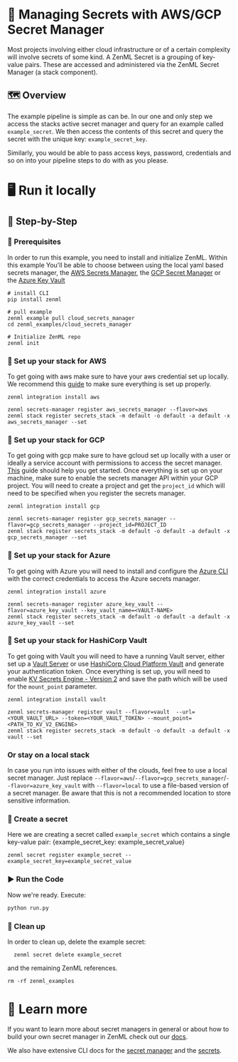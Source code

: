 # 🔑 Managing Secrets with AWS/GCP Secret Manager

Most projects involving either cloud infrastructure or of a certain complexity
will involve secrets of some kind. A
ZenML Secret is a grouping of key-value pairs. These are accessed and
administered via the ZenML Secret Manager (a stack component).

## 🗺 Overview

The example pipeline is simple as can be. In our one and only step we access the
stacks active secret manager and
query for an example called `example_secret`. We then access the contents of
this secret and query the secret with the
unique key: `example_secret_key`.

Similarly, you would be able to pass access keys, password, credentials and so
on into your pipeline steps to do with as
you please.

# 🖥 Run it locally

## 👣 Step-by-Step

### 📄 Prerequisites

In order to run this example, you need to install and initialize ZenML. Within 
this example You'll be able to choose between using the
local yaml based secrets manager, 
the [AWS Secrets Manager](https://aws.amazon.com/secrets-manager/), 
the [GCP Secret Manager](https://cloud.google.com/secret-manager) or
the [Azure Key Vault](https://azure.microsoft.com/en-us/services/key-vault/#product-overview)

```shell
# install CLI
pip install zenml

# pull example
zenml example pull cloud_secrets_manager
cd zenml_examples/cloud_secrets_manager

# Initialize ZenML repo
zenml init
```

### 🥞 Set up your stack for AWS

To get going with aws make sure to have your aws credential set up locally. We
recommend this
[guide](https://docs.aws.amazon.com/sdk-for-java/v1/developer-guide/setup-credentials.html)
to make sure everything is
set up properly.

```shell
zenml integration install aws

zenml secrets-manager register aws_secrets_manager --flavor=aws
zenml stack register secrets_stack -m default -o default -a default -x aws_secrets_manager --set
```

### 🥞 Set up your stack for GCP

To get going with gcp make sure to have gcloud set up locally with a user or 
ideally a service account with permissions to access the secret manager. 
[This](https://cloud.google.com/sdk/docs/install-sdk) guide should help you get 
started. Once everything is set up on your machine, make sure to enable the 
secrets manager API within your GCP project. You will need to create a project
and get the `project_id` which will need to be specified when you register the
secrets manager.

```shell
zenml integration install gcp

zenml secrets-manager register gcp_secrets_manager --flavor=gcp_secrets_manager --project_id=PROJECT_ID
zenml stack register secrets_stack -m default -o default -a default -x gcp_secrets_manager --set
```

### 🥞 Set up your stack for Azure

To get going with Azure you will need to install and configure the 
[Azure CLI](https://docs.microsoft.com/en-us/cli/azure/install-azure-cli)
with the correct credentials to access the Azure secrets manager.

```shell
zenml integration install azure

zenml secrets-manager register azure_key_vault --flavor=azure_key_vault --key_vault_name=<VAULT-NAME>
zenml stack register secrets_stack -m default -o default -a default -x azure_key_vault --set
```

### 🥞 Set up your stack for HashiCorp Vault

To get going with Vault you will need to have a running Vault server, either set up a 
[Vault Server](https://www.vaultproject.io/docs/install) or use 
[HashiCorp Cloud Platform Vault](https://cloud.hashicorp.com/docs/vault) and generate your authentication token.
Once everything is set up, you will need to enable [KV Secrets Engine - Version 2](https://www.vaultproject.io/docs/secrets/kv/kv-v2) 
and save the path which will be used for the `mount_point` parameter.

```shell
zenml integration install vault

zenml secrets-manager register vault --flavor=vault  --url=<YOUR_VAULT_URL> --token=<YOUR_VAULT_TOKEN> --mount_point=<PATH_TO_KV_V2_ENGINE>
zenml stack register secrets_stack -m default -o default -a default -x vault --set
```

### Or stay on a local stack

In case you run into issues with either of the clouds, feel free to use a local 
secret manager. Just replace `--flavor=aws`/`--flavor=gcp_secrets_manager`/`--flavor=azure_key_vault`
with `--flavor=local` to use a file-based version of a secret manager. Be aware that this is not 
a recommended location to store sensitive information.


### 🤫 Create a secret

Here we are creating a secret called `example_secret` which contains a single
key-value pair:
{example_secret_key: example_secret_value}

```shell
zenml secret register example_secret --example_secret_key=example_secret_value
```

### ▶️ Run the Code

Now we're ready. Execute:

```bash
python run.py
```

### 🧽 Clean up

In order to clean up, delete the example secret:

```shell
  zenml secret delete example_secret
```

and the remaining ZenML references.

```shell
rm -rf zenml_examples
```

# 📜 Learn more

If you want to learn more about secret managers in general or about how to build your own secret manager in ZenML
check out our [docs](https://docs.zenml.io/extending-zenml/secrets-manager).

We also have extensive CLI docs for the
[secret manager](https://apidocs.zenml.io/latest/cli/#zenml.cli--setting-up-a-secrets-manager)
and the
[secrets](https://apidocs.zenml.io/latest/cli/#zenml.cli--using-secrets).
